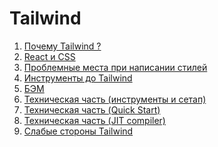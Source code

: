 <h1>
    Tailwind
</h1>

<ol>
    <li>
        <a href="slides/01.md">Почему Tailwind ?</a>
    </li>
    <li>
        <a href="slides/02.md">React и CSS</a>
    </li>
    <li>
        <a href="slides/03.md">Проблемные места при написании стилей</a>
    </li>   
    <li>
        <a href="slides/04.md">Инструменты до Tailwind</a>
    </li>
    <li>
        <a href="slides/05.md">БЭМ</a>
    </li>
    <li>
        <a href="slides/06.md">Техническая часть (инструменты и сетап)</a>
    </li>
    <li>
        <a href="slides/07.md">Техническая часть (Quick Start)</a>
    </li>
    <li>
        <a href="slides/08.md">Техническая часть (JIT compiler)</a>
    </li>
    <li>
        <a href="slides/09.md">Слабые стороны Tailwind</a>
    </li>
</ol>
